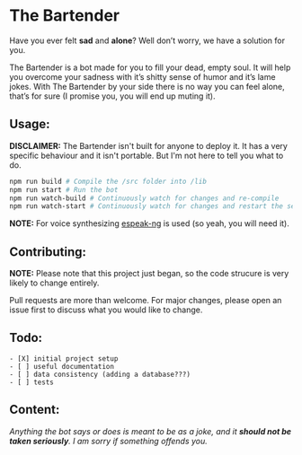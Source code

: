 
# The Bartender
Have you ever felt **sad** and **alone**? Well don’t worry, we have a solution for you.

The Bartender is a bot made for you to fill your dead, empty soul. It will help you overcome your sadness with it’s shitty sense of humor and it’s lame jokes. With The Bartender by your side there is no way you can feel alone, that’s for sure (I promise you, you will end up muting it).

## Usage:
**DISCLAIMER:** The Bartender isn't built for anyone to deploy it. It has a very specific behaviour and it isn't portable. But I'm not here to tell you what to do.
```bash
npm run build # Compile the /src folder into /lib
npm run start # Run the bot
npm run watch-build # Continuously watch for changes and re-compile
npm run watch-start # Continuously watch for changes and restart the server (it also enables the debugger)
```
**NOTE:** For voice synthesizing [espeak-ng](https://github.com/espeak-ng/espeak-ng) is used (so yeah, you will need it).

## Contributing:
**NOTE:** Please note that this project just began, so the code strucure is very likely to change entirely.

Pull requests are more than welcome. For major changes, please open an issue first to discuss what you would like to change.

## Todo:
```
- [X] initial project setup
- [ ] useful documentation
- [ ] data consistency (adding a database???)
- [ ] tests
```

## Content:
*Anything the bot says or does is meant to be as a joke, and it **should not be taken seriously**. I am sorry if something offends you.*

